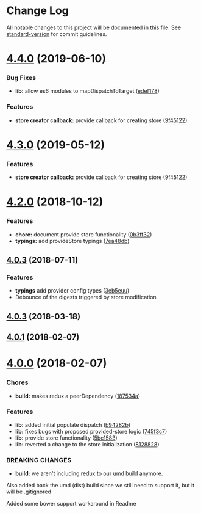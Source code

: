 # Change Log

All notable changes to this project will be documented in this file. See [standard-version](https://github.com/conventional-changelog/standard-version) for commit guidelines.

<a name="4.4.0"></a>
# [4.4.0](https://github.com/wbuchwalter/ng-redux/compare/v4.2.0...v4.4.0) (2019-06-10)


### Bug Fixes

* **lib:** allow es6 modules to mapDispatchToTarget ([edef178](https://github.com/wbuchwalter/ng-redux/commit/edef178))


### Features

* **store creator callback:** provide callback for creating store ([9f45122](https://github.com/wbuchwalter/ng-redux/commit/9f45122))



<a name="4.3.0"></a>
# [4.3.0](https://github.com/wbuchwalter/ng-redux/compare/v4.2.0...v4.3.0) (2019-05-12)


### Features

* **store creator callback:** provide callback for creating store ([9f45122](https://github.com/wbuchwalter/ng-redux/commit/9f45122))



<a name="4.2.0"></a>
# [4.2.0](https://github.com/wbuchwalter/ng-redux/compare/v4.1.0-alpha...v4.2.0) (2018-10-12)


### Features

* **chore:** document provide store functionality ([0b3ff32](https://github.com/wbuchwalter/ng-redux/commit/0b3ff32))
* **typings:** add provideStore typings ([7ea48db](https://github.com/wbuchwalter/ng-redux/commit/7ea48db))



<a name="4.1.0-alpha"></a>
## [4.0.3](https://github.com/wbuchwalter/ng-redux/compare/v4.0.3...v4.1.0-alpha) (2018-07-11)

### Features

* **typings** add provider config types ([3eb5euu](https://github.com/angular-redux/ng-redux/commit/3eb5e42a056f9d01c7adecd7ed85c9262bb65bb4))
* Debounce of the digests triggered by store modification

<a name="4.0.3"></a>
## [4.0.3](https://github.com/wbuchwalter/ng-redux/compare/v4.0.1...v4.0.3) (2018-03-18)



<a name="4.0.1"></a>
## [4.0.1](https://github.com/wbuchwalter/ng-redux/compare/v4.0.0...v4.0.1) (2018-02-07)



<a name="4.0.0"></a>
# [4.0.0](https://github.com/wbuchwalter/ng-redux/compare/3.5.2...4.0.0) (2018-02-07)


### Chores

* **build:** makes redux a peerDependency ([187534a](https://github.com/wbuchwalter/ng-redux/commit/187534a))


### Features

* **lib:** added initial populate dispatch ([b94282b](https://github.com/wbuchwalter/ng-redux/commit/b94282b))
* **lib:** fixes bugs with proposed provided-store logic ([745f3c7](https://github.com/wbuchwalter/ng-redux/commit/745f3c7))
* **lib:** provide store functionality ([5bc1583](https://github.com/wbuchwalter/ng-redux/commit/5bc1583))
* **lib:** reverted a change to the store initialization ([8128828](https://github.com/wbuchwalter/ng-redux/commit/8128828))


### BREAKING CHANGES

* **build:** we aren't including redux to our umd build anymore.

Also added back the umd (dist) build since we still need to support it,
but it will be .gitignored

Added some bower support workaround in Readme

